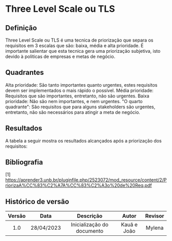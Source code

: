 # Three Level Scale ou TLS

## Definição

Three Level Scale ou TLS é uma tecnica de priorização que separa os requisitos em 3 escalas que são: baixa, média e alta prioridade. É importante salientar que esta tecnica gera uma priorização subjetiva, isto devido à politicas de empresas e metas de negócio.

## Quadrantes

Alta prioridade: São tanto importantes quanto urgentes, estes requisitos devem ser implementados o mais rápido o possível.
Média prioridade: Requisitos que são importantes, entretanto, não são urgentes.
Baixa prioridade: Não são nem importantes, e nem urgentes.
"O quarto quadrante": São requisitos que para alguns stakeholders são urgentes, entretanto, não são necessários para atingir a meta de negócio.

## Resultados

A tabela a seguir mostra os resultados alcançados após a priorização dos requisitos:



## Bibliografia

[1] https://aprender3.unb.br/pluginfile.php/2523072/mod_resource/content/2/PriorizaA%CC%83%C2%A7A%CC%83%C2%A3o%20de%20Req.pdf

## Histórico de versão
| Versão | Data | Descrição | Autor | Revisor |
| :----: | :--: | :-------: | :---: | :-----: |
| 1.0 | 28/04/2023 | Inicialização do documento | Kauã e João | Mylena |
